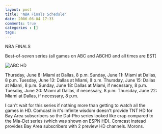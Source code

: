 ```yaml
---
layout: post
title: 'NBA Finals Schedule'
date: 2006-06-04 17:33
comments: true
categories : []
tags:
---
```

NBA FINALS

Best-of-seven series (all games on ABC and ABCHD and all times are EST)

<img src="http://fusion94.org/images/abchd_logo.jpg" alt="ABC HD" />

Thursday, June 8: Miami at Dallas, 8 p.m.
Sunday, June 11: Miami at Dallas, 8 p.m.
Tuesday, June 13: Dallas at Miami, 8 p.m.
Thursday, June 15: Dallas at Miami, 8 p.m.
Sunday, June 18: Dallas at Miami, if necessary, 8 p.m.
Tuesday, June 20: Miami at Dallas, if necessary, 8 p.m.
Thursday, June 22: Miami at Dallas, if necessary, 8 p.m.

I can't wait for this series if nothing more than getting to watch all the games in HD. Comcast in it's infinite wisdom doesn't provide TNT HD for Bay Area subscribers so the Dal-Pho series looked like crap compared to the Mia-Det series (which was shown on ESPN HD). Comcast instead provides Bay Area subscribers with 2 preview HD channels. Morons.



